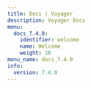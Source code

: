 ```yaml
---
title: Docs | Voyager
description: Voyager Docs
menu:
  docs_7.4.0:
    identifier: welcome
    name: Welcome
    weight: 10
menu_name: docs_7.4.0
info:
  version: 7.4.0
---
```


